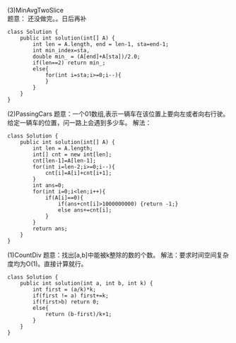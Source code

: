 (3)MinAvgTwoSlice<br>
题意：
还没做完。。日后再补
```
class Solution {
    public int solution(int[] A) {
        int len = A.length, end = len-1, sta=end-1;
        int min_index=sta, 
        double min_ = (A[end]+A[sta])/2.0;
        if(len==2) return min_;
        else{
            for(int i=sta;i>=0;i--){
            }
        }
    }
}
```

(2)PassingCars
题意：一个01数组,表示一辆车在该位置上要向左或者向右行驶。给定一辆车的位置，问一路上会遇到多少车。
解法：
```
class Solution {
    public int solution(int[] A) {
        int len = A.length;
        int[] cnt = new int[len];
        cnt[len-1]=A[len-1];
        for(int i=len-2;i>=0;i--){
            cnt[i]=A[i]+cnt[i+1];
        }
        int ans=0;
        for(int i=0;i<len;i++){
            if(A[i]==0){
                if(ans+cnt[i]>1000000000) {return -1;}
                else ans+=cnt[i];
            }
        }
        return ans;
    }
}
```

(1)CountDiv
题意：找出[a,b]中能被k整除的数的个数。
解法：要求时间空间复杂度均为O(1)。直接计算就行。
```
class Solution {
    public int solution(int a, int b, int k) {
        int first = (a/k)*k;
        if(first != a) first+=k;
        if(first>b) return 0;
        else{
            return (b-first)/k+1;
        }
    }
}
```
